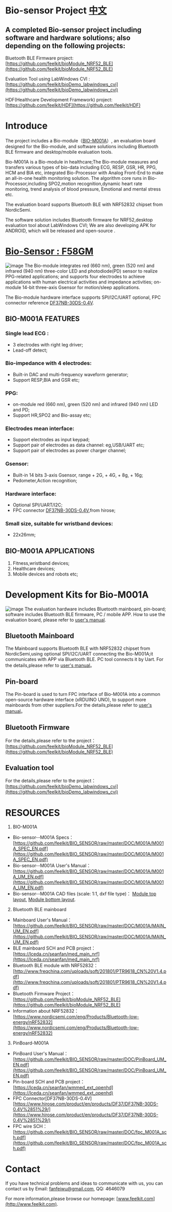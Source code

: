 # Bio-sensor Project                                          [中文](https://github.com/feelkit/BIO_SENSOR/blob/master/Readme_cn.md)
## A completed Bio-sensor project including software and hardware solutions; also depending on the following projects:
Bluetooth BLE Firmware project: [https://github.com/feelkit/bioModule_NRF52_BLE](https://github.com/feelkit/bioModule_NRF52_BLE)

Evaluation Tool using LabWindows CVI :
[https://github.com/feelkit/bioDemo_labwindows_cvi](https://github.com/feelkit/bioDemo_labwindows_cvi)

HDF(Healthcare Development Framework) project: [https://github.com/feelkit/HDF](https://github.com/feelkit/HDF)

# Introduce
The project includes a Bio-module（[BIO-M001A](https://github.com/feelkit/BIO_SENSOR/raw/master/DOC/M001A/M001A_SPEC_EN.pdf)）, an evaluation board designed for the Bio-module, and software solutions including Bluetooth BLE firmware and desktop/mobile evaluation tools.

Bio-M001A is a Bio-module in healthcare;The Bio-module measures and transfers various types of bio-data including ECG, RESP, GSR, HR, PPG, HCM and BIA etc, integrated Bio-Processor with Analog Front-End to make an all-in-one health monitoring solution. The algorithm core runs in Bio-Processor,including SPO2,motion recognition,dynamic heart rate monitoring, trend analysis of blood pressure, Emotional and mental stress etc.
 
The evaluation board supports  Bluetooth BLE with NRF52832 chipset from NordicSemi.

The software solution includes Bluetooth firmware for NRF52,desktop evaluation tool about LabWindows CVI; We are also developing APK for ANDROID, which will be released and open-source .

# [Bio-Sensor : F58GM](https://github.com/feelkit/BIO_SENSOR/raw/master/DOC/M001A/M001A_UM_EN.pdf)
![image](https://github.com/feelkit/BIO_SENSOR/raw/master/image/F58GM.png)
The Bio-module integrates red (660 nm), green (520 nm) and infrared (940 nm) three-color LED and photodiode(PD) sensor to realize PPG-related applications; and supports four electrodes to achieve applications with human electrical activities and impedance activities; on-module 14-bit three-axis Gsensor for motion/sleep applications.

The Bio-module hardware interface supports SPI/I2C/UART optional, FPC connector reference [DF37NB-30DS-0.4V](https://www.hirose.com/product/en/products/DF37/DF37NB-30DS-0.4V%2851%29/).

## BIO-M001A FEATURES
### Single lead ECG :
- 3 electrodes with right leg driver;
- Lead-off detect;
### Bio-impedance with 4 electrodes:
- Built-in DAC and multi-frequency waveform generator;
- Support RESP,BIA and GSR etc;
### PPG:
- on-module red (660 nm), green (520 nm) and infrared (940 nm) LED and PD;
- Support HR,SPO2 and Bio-assay etc;
### Electrodes mean interface:
- Support electrodes as input keypad;
- Support pair of electrodes as data channel: eg,USB/UART etc;
- Support pair of electrodes as power charger channel;

### Gsensor:
- Built-in 14 bits 3-axis Gsensor, range + 2G, + 4G, + 8g, + 16g;
- Pedometer,Action recognition;

### Hardware interface:
- Optional SPI/UART/I2C;
- FPC connector [DF37NB-30DS-0.4V](https://www.hirose.com/product/en/products/DF37/DF37NB-30DS-0.4V%2851%29/),from hirose; 

### Small size, suitable for wristband devices:
- 22x26mm;

## BIO-M001A APPLICATIONS

1. Fitness,wristband devices;
2. Healthcare devices;
3. Mobile devices and robots etc;

# Development Kits for Bio-M001A
![image](https://github.com/feelkit/BIO_SENSOR/raw/master/image/DEMO1.png)
The evaluation hardware includes Bluetooth mainboard, pin-board; software includes Bluetooth BLE firmware, PC / mobile APP. How to use the evaluation board, please refer to [user's manual](https://github.com/feelkit/BIO_SENSOR/raw/master/DOC/M001A/demo_UM_EN.pdf).
## Bluetooth Mainboard
 The Mainboard supports  Bluetooth BLE with NRF52832 chipset from NordicSemi,using optional SPI/I2C/UART connecting the Bio-M001A;it communicates with APP via Bluetooth BLE. PC tool connects it by Uart. For the details,please refer to 
[user's manual](https://github.com/feelkit/BIO_SENSOR/raw/master/DOC/M001A/MAIN_UM_EN.pdf)。

## Pin-board
The Pin-board is used to turn FPC interface of Bio-M001A into a common open-source hardware interface (xRDUINO UNO), to support more mainboards from other suppliers.For the details,please refer to [user's manual](https://github.com/feelkit/BIO_SENSOR/raw/master/DOC/M001A/PinBoard_UM_EN.pdf)。
## Bluetooth Firmware
For the details,please refer to the project：[https://github.com/feelkit/bioModule_NRF52_BLE](https://github.com/feelkit/bioModule_NRF52_BLE)

## Evaluation tool
For the details,please refer to the project：[https://github.com/feelkit/bioDemo_labwindows_cvi](https://github.com/feelkit/bioDemo_labwindows_cvi)
# RESOURCES

1. BIO-M001A 
- Bio-sensor--M001A Specs：[https://github.com/feelkit/BIO_SENSOR/raw/master/DOC/M001A/M001A_SPEC_EN.pdf](https://github.com/feelkit/BIO_SENSOR/raw/master/DOC/M001A/M001A_SPEC_EN.pdf)
- Bio-sensor--M001A User's Manual：
[https://github.com/feelkit/BIO_SENSOR/raw/master/DOC/M001A/M001A_UM_EN.pdf](https://github.com/feelkit/BIO_SENSOR/raw/master/DOC/M001A/M001A_UM_EN.pdf)
- Bio-sensor--M001A CAD files (scale: 1:1, dxf file type)：
[Module top layout](https://github.com/feelkit/BIO_SENSOR/raw/master/DOC/M001A/M001A_TOP.dxf), [Module bottom layout](https://github.com/feelkit/BIO_SENSOR/raw/master/DOC/M001A/M001A_BOT.dxf).


2. Bluetooth BLE mainboard
- Mainboard User's Manual：[https://github.com/feelkit/BIO_SENSOR/raw/master/DOC/M001A/MAIN_UM_EN.pdf](https://github.com/feelkit/BIO_SENSOR/raw/master/DOC/M001A/MAIN_UM_EN.pdf)
- BLE mainboard SCH and PCB project：
[https://lceda.cn/seanfan/med_main_nrf](https://lceda.cn/seanfan/med_main_nrf)
- Bluetooth BLE module with NRF52832：[http://www.freqchina.com/uploads/soft/201801/PTR9618_CN%20V1.4.pdf](http://www.freqchina.com/uploads/soft/201801/PTR9618_CN%20V1.4.pdf)
- Bluetooth Firmware Project：
[https://github.com/feelkit/bioModule_NRF52_BLE](https://github.com/feelkit/bioModule_NRF52_BLE) 
- Information about NRF52832：[https://www.nordicsemi.com/eng/Products/Bluetooth-low-energy/nRF52832](https://www.nordicsemi.com/eng/Products/Bluetooth-low-energy/nRF52832)

3. PinBoard-M001A
- PinBoard User's Manual：
[https://github.com/feelkit/BIO_SENSOR/raw/master/DOC/PinBoard_UM_EN.pdf](https://github.com/feelkit/BIO_SENSOR/raw/master/DOC/PinBoard_UM_EN.pdf)
- Pin-board SCH and PCB project：
[https://lceda.cn/seanfan/wmmed_ext_openhd](https://lceda.cn/seanfan/wmmed_ext_openhd)
- FPC Connector[DF37NB-30DS-0.4V] 
[https://www.hirose.com/product/en/products/DF37/DF37NB-30DS-0.4V%2851%29/](https://www.hirose.com/product/en/products/DF37/DF37NB-30DS-0.4V%2851%29/)
- FPC wire SCH：
[https://github.com/feelkit/BIO_SENSOR/raw/master/DOC/fpc_M001A_sch.pdf](https://github.com/feelkit/BIO_SENSOR/raw/master/DOC/fpc_M001A_sch.pdf)

# Contact
If you have technical problems and ideas to communicate with us, you can
contact us by Email: fanfeiwu@gmail.com, QQ: 4646079

For more information,please browse our homepage: [www.feelkit.com](http://www.feelkit.com).





